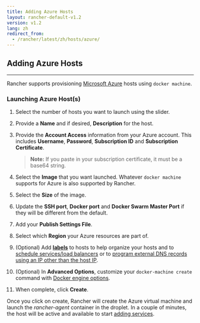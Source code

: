 ```yaml
---
title: Adding Azure Hosts
layout: rancher-default-v1.2
version: v1.2
lang: zh
redirect_from:
  - /rancher/latest/zh/hosts/azure/
---
```


## Adding Azure Hosts
---

Rancher supports provisioning [Microsoft Azure](https://azure.microsoft.com) hosts using `docker machine`.

### Launching Azure Host(s)

1. Select the number of hosts you want to launch using the slider.
2. Provide a **Name** and if desired, **Description** for the host.
3. Provide the **Account Access** information from your Azure account. This includes **Username**, **Password**, **Subscription ID** and **Subscription Certificate**.

    > **Note:** If you paste in your subscription certificate, it must be a base64 string.

4. Select the **Image** that you want launched. Whatever `docker machine` supports for Azure is also supported by Rancher.
5. Select the **Size** of the image.
6. Update the **SSH port**, **Docker port** and **Docker Swarm Master Port** if they will be different from the default.
7. Add your **Publish Settings File**.
8. Select which **Region** your Azure resources are part of.
9. (Optional) Add **[labels]({{site.baseurl}}/rancher/{{page.version}}/{{page.lang}}/hosts/#labels)** to hosts to help organize your hosts and to [schedule services/load balancers]({{site.baseurl}}/rancher/{{page.version}}/{{page.lang}}/cattle/scheduling/) or to [program external DNS records using an IP other than the host IP]({{site.baseurl}}/rancher/{{page.version}}/{{page.lang}}/cattle/external-dns-service/#using-a-specific-ip-for-external-dns).
10. (Optional) In **Advanced Options**, customize your `docker-machine create` command with [Docker engine options](https://docs.docker.com/machine/reference/create/#specifying-configuration-options-for-the-created-docker-engine).
11. When complete, click **Create**.

Once you click on create, Rancher will create the Azure virtual machine and launch the _rancher-agent_ container in the droplet. In a couple of minutes, the host will be active and available to start [adding services]({{site.baseurl}}/rancher/{{page.version}}/{{page.lang}}/cattle/adding-services/).

